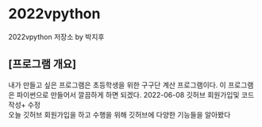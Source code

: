 # 2022vpython
2022vpython 저장소 by 박지후
## [프로그램 개요]  
내가 만들고 싶은 프로그램은 초등학생을 위한 구구단 계산 프로그램이다. 이 프로그램은 파이썬으로 만들어서 깔끔하게  하면 되겠다.
2022-06-08 깃허브 회원가입및 코드작성+ 수정  
오늘 깃허브 회원가입을 하고 수행을 위해 깃허브에 다양한 기능들을 알아봤다
